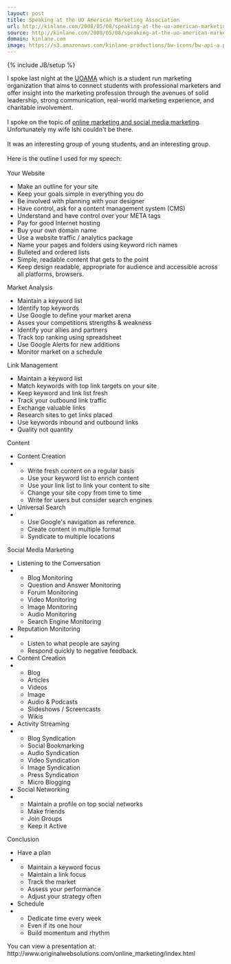```yaml
---
layout: post
title: Speaking at the UO American Marketing Association
url: http://kinlane.com/2008/05/08/speaking-at-the-uo-american-marketing-association/
source: http://kinlane.com/2008/05/08/speaking-at-the-uo-american-marketing-association/
domain: kinlane.com
image: https://s3.amazonaws.com/kinlane-productions/bw-icons/bw-api-a.png
---
```

{% include JB/setup %}

<p>
     I spoke last night at the <a href="http://ama.uoregon.edu/">UOAMA</a> which is a student run marketing organization that aims to connect students with professional marketers and offer insight into the marketing profession through the avenues of solid leadership, strong communication, real-world marketing experience, and charitable involvement.
     <br />
     <br />
     I spoke on the topic of <a href="http://www.socialmediasquad.com/">online marketing and social media marketing</a>. Unfortunately my wife Ishi couldn't be there.
     <br />
     <br />
     It was an interesting group of young students, and an interesting group.
     <br />
     <br />
     Here is the outline I used for my speech:
     <br />
     <br />
     <span class="c1">Your Website</span>
     <br />
</p>
<ul class="mainlist">
     <li>Make an outline for your site
     </li>
     <li>Keep your goals simple in everything you do
     </li>
     <li>Be involved with planning with your designer
     </li>
     <li>Have control, ask for a content management system (CMS)
     </li>
     <li>Understand and have control over your META tags
     </li>
     <li>Pay for good Internet hosting
     </li>
     <li>Buy your own domain name
     </li>
     <li>Use a website traffic / analytics package
     </li>
     <li>Name your pages and folders using keyword rich names
     </li>
     <li>Bulleted and ordered lists
     </li>
     <li>Simple, readable content that gets to the point
     </li>
     <li>Keep design readable, appropriate for audience and accessible across all platforms, browsers.
          <br />
     </li>
</ul>
<p>
     <span class="c1">Market Analysis</span>
     <br />
</p>
<ul class="mainlist">
     <li>Maintain a keyword list
     </li>
     <li>Identify top keywords
     </li>
     <li>Use Google to define your market arena
     </li>
     <li>Asses your competitions strengths &amp; weakness
     </li>
     <li>Identify your allies and partners
     </li>
     <li>Track top ranking using spreadsheet
     </li>
     <li>Use Google Alerts for new additions
     </li>
     <li>Monitor market on a schedule
          <br />
     </li>
</ul>
<p>
     <span class="c1">Link Management</span>
     <br />
</p>
<ul class="mainlist">
     <li>Maintain a keyword list
     </li>
     <li>Match keywords with top link targets on your site
     </li>
     <li>Keep keyword and link list fresh
     </li>
     <li>Track your outbound link traffic
     </li>
     <li>Exchange valuable links
     </li>
     <li>Research sites to get links placed
     </li>
     <li>Use keywords inbound and outbound links
     </li>
     <li>Quality not quantity
          <br />
     </li>
</ul>
<p>
     <span class="c1">Content
     <br /></span>
</p>
<ul class="mainlist">
     <li>Content Creation
     </li>
     <li class="c2">
          <ul class="mainlist">
               <li>Write fresh content on a regular basis
               </li>
          </ul>
          <ul class="mainlist">
               <li>Use your keyword list to enrich content
               </li>
          </ul>
          <ul class="mainlist">
               <li>Use your link list to link your content to site
               </li>
          </ul>
          <ul class="mainlist">
               <li>Change your site copy from time to time
               </li>
          </ul>
          <ul class="mainlist">
               <li>Write for users but consider search engines
               </li>
          </ul>
     </li>
     <li>Universal Search
     </li>
     <li class="c2">
          <ul class="mainlist">
               <li>Use Google's navigation as reference.
               </li>
          </ul>
          <ul class="mainlist">
               <li>Create content in multiple format
               </li>
          </ul>
          <ul class="mainlist">
               <li>Syndicate to multiple locations
                    <br />
               </li>
          </ul>
     </li>
</ul>
<p>
     <span class="c1">Social Media Marketing</span>
     <br />
</p>
<ul class="mainlist">
     <li>Listening to the Conversation
     </li>
     <li class="c2">
          <ul class="mainlist">
               <li>Blog Monitoring
               </li>
          </ul>
          <ul class="mainlist">
               <li>Question and Answer Monitoring
               </li>
          </ul>
          <ul class="mainlist">
               <li>Forum Monitoring
               </li>
          </ul>
          <ul class="mainlist">
               <li>Video Monitoring
               </li>
          </ul>
          <ul class="mainlist">
               <li>Image Monitoring
               </li>
          </ul>
          <ul class="mainlist">
               <li>Audio Monitoring
               </li>
          </ul>
          <ul class="mainlist">
               <li>Search Engine Monitoring
               </li>
          </ul>
     </li>
     <li>Reputation Monitoring
     </li>
     <li class="c2">
          <ul class="mainlist">
               <li>Listen to what people are saying
               </li>
          </ul>
          <ul class="mainlist">
               <li>Respond quickly to negative feedback.
               </li>
          </ul>
     </li>
     <li>Content Creation
     </li>
     <li class="c2">
          <ul class="mainlist">
               <li>Blog
               </li>
          </ul>
          <ul class="mainlist">
               <li>Articles
               </li>
          </ul>
          <ul class="mainlist">
               <li>Videos
               </li>
          </ul>
          <ul class="mainlist">
               <li>Image
               </li>
          </ul>
          <ul class="mainlist">
               <li>Audio &amp; Podcasts
               </li>
          </ul>
          <ul class="mainlist">
               <li>Slideshows / Screencasts
               </li>
          </ul>
          <ul class="mainlist">
               <li>Wikis
               </li>
          </ul>
     </li>
     <li>Activity Streaming
     </li>
     <li class="c2">
          <ul class="mainlist">
               <li>Blog Syndication
               </li>
          </ul>
          <ul class="mainlist">
               <li>Social Bookmarking
               </li>
          </ul>
          <ul class="mainlist">
               <li>Audio Syndication
               </li>
          </ul>
          <ul class="mainlist">
               <li>Video Syndication
               </li>
          </ul>
          <ul class="mainlist">
               <li>Image Syndication
               </li>
          </ul>
          <ul class="mainlist">
               <li>Press Syndication
               </li>
          </ul>
          <ul class="mainlist">
               <li>Micro Blogging
               </li>
          </ul>
     </li>
     <li>Social Networking
     </li>
     <li class="c2">
          <ul class="mainlist">
               <li>Maintain a profile on top social networks
               </li>
          </ul>
          <ul class="mainlist">
               <li>Make friends
               </li>
          </ul>
          <ul class="mainlist">
               <li>Join Groups
               </li>
          </ul>
          <ul class="mainlist">
               <li>Keep it Active
                    <br />
               </li>
          </ul>
     </li>
</ul>
<p>
     <span class="c1">Conclusion</span>
     <br />
</p>
<ul class="mainlist">
     <li>Have a plan
     </li>
     <li class="c2">
          <ul class="mainlist">
               <li>Maintain a keyword focus
               </li>
          </ul>
          <ul class="mainlist">
               <li>Maintain a link focus
               </li>
          </ul>
          <ul class="mainlist">
               <li>Track the market
               </li>
          </ul>
          <ul class="mainlist">
               <li>Assess your performance
               </li>
          </ul>
          <ul class="mainlist">
               <li>Adjust your strategy often
               </li>
          </ul>
     </li>
     <li>Schedule
     </li>
     <li class="c2">
          <ul class="mainlist">
               <li>Dedicate time every week
               </li>
          </ul>
          <ul class="mainlist">
               <li>Even if its one hour
               </li>
          </ul>
          <ul class="mainlist">
               <li>Build momentum and rhythm
                    <br />
               </li>
          </ul>
     </li>
</ul>
<p>
     You can view a presentation at: http://www.originalwebsolutions.com/online_marketing/index.html
</p>